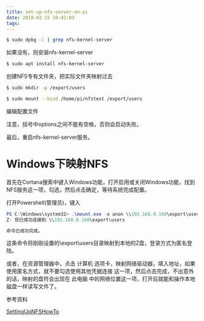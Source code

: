```yaml
---
title: set-up-nfs-server-on-pi
date: 2018-02-15 10:42:03
tags:
---
```




```bash
$ sudo dpkg -l | grep nfs-kernel-server
```

如果没有，则安装nfs-kernel-server

```bash
$ sudo apt install nfs-kernel-server
```



创建NFS专有文件夹，把实际文件夹映射过去

```bash
$ sudo mkdir -p /export/users

$ sudo mount --bind /home/pi/nfstest /export/users
```

编辑配置文件

注意，括号中options之间不能有空格，否则会启动失败。



最后，重启nfs-kernel-server服务。





# Windows下映射NFS

首先在Cortana搜索中键入Windows功能，打开启用或关闭Windows功能，找到 NFS服务这一项，勾选，然后点击确定，等待系统完成配置。

打开Powershell(管理员)，键入

```powershell
PS C:\Windows\system32> .\mount.exe -o anon \\192.168.0.160\export\users Z:
Z: 现已成功连接到 \\192.168.0.160\export\users

命令已成功完成。
```

这条命令将刚刚设置的\export\users目录映射到本地的Z盘，登录方式为匿名登陆。



或者，在资源管理器中，点击 计算机 选项卡，映射网络驱动器，填入地址，如果使用匿名方式，就不要勾选使用其他凭据连接 这一项，然后点击完成，不出意外的话，映射的盘符会出现在 此电脑 中的网络位置这一项，打开后就能和操作本地磁盘一样读写文件了。





参考资料

[SettingUpNFSHowTo](https://help.ubuntu.com/community/SettingUpNFSHowTo)